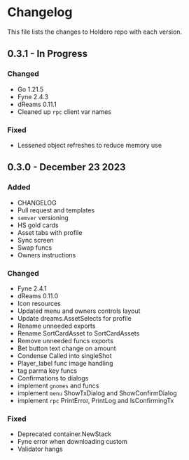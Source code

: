 # Changelog

This file lists the changes to Holdero repo with each version.

## 0.3.1 - In Progress

### Changed
* Go 1.21.5
* Fyne 2.4.3
* dReams 0.11.1
* Cleaned up `rpc` client var names

### Fixed
* Lessened object refreshes to reduce memory use


## 0.3.0 - December 23 2023

### Added

* CHANGELOG
* Pull request and templates
* `semver` versioning 
* HS gold cards
* Asset tabs with profile
* Sync screen
* Swap funcs
* Owners instructions

### Changed

* Fyne 2.4.1
* dReams 0.11.0
* Icon resources 
* Updated menu and owners controls layout
* Update dreams.AssetSelects for profile
* Rename unneeded exports
* Rename SortCardAsset to SortCardAssets
* Remove unneeded funcs exports
* Bet button text change on amount
* Condense Called into singleShot
* Player_label func image handling
* tag parma key funcs
* Confirmations to dialogs 
* implement `gnomes` and funcs
* implement `menu` ShowTxDialog and ShowConfirmDialog
* implement `rpc` PrintError, PrintLog and IsConfirmingTx

### Fixed

* Deprecated container.NewStack
* Fyne error when downloading custom
* Validator hangs